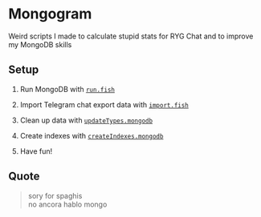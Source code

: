 # Mongogram

Weird scripts I made to calculate stupid stats for RYG Chat and to improve my MongoDB skills

## Setup

1. Run MongoDB with [`run.fish`](run.fish)

2. Import Telegram chat export data with [`import.fish`](import.fish)

3. Clean up data with [`updateTypes.mongodb`](updateTypes.mongodb)

4. Create indexes with [`createIndexes.mongodb`](createIndexes.mongodb)

5. Have fun!

## Quote

> sory for spaghis  
> no ancora hablo mongo